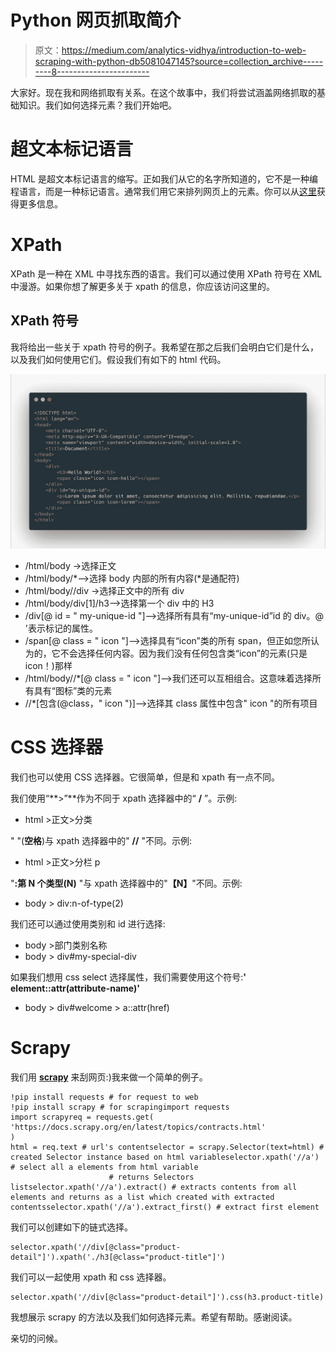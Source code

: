 # Python 网页抓取简介

> 原文：<https://medium.com/analytics-vidhya/introduction-to-web-scraping-with-python-db5081047145?source=collection_archive---------8----------------------->

大家好。现在我和网络抓取有关系。在这个故事中，我们将尝试涵盖网络抓取的基础知识。我们如何选择元素？我们开始吧。

# 超文本标记语言

HTML 是超文本标记语言的缩写。正如我们从它的名字所知道的，它不是一种编程语言，而是一种标记语言。通常我们用它来排列网页上的元素。你可以从[这里](https://www.w3schools.com/)获得更多信息。

# XPath

XPath 是一种在 XML 中寻找东西的语言。我们可以通过使用 XPath 符号在 XML 中漫游。如果你想了解更多关于 xpath 的信息，你应该访问这里的。

## XPath 符号

我将给出一些关于 xpath 符号的例子。我希望在那之后我们会明白它们是什么，以及我们如何使用它们。假设我们有如下的 html 代码。

![](img/172f90a95008a428a5bd35c1ba5e61d2.png)

*   /html/body ->选择正文
*   /html/body/*-->选择 body 内部的所有内容(*是通配符)
*   /html/body//div ->选择正文中的所有 div
*   /html/body/div[1]/h3-->选择第一个 div 中的 H3
*   /div[@ id = " my-unique-id "]-->选择所有具有“my-unique-id”id 的 div。@ '表示标记的属性。
*   /span[@ class = " icon "]-->选择具有“icon”类的所有 span，但正如您所认为的，它不会选择任何内容。因为我们没有任何包含类“icon”的元素(只是 icon！)那样
*   /html/body//*[@ class = " icon "]-->我们还可以互相组合。这意味着选择所有具有“图标”类的元素
*   //*[包含(@class，" icon ")]-->选择其 class 属性中包含" icon "的所有项目

# CSS 选择器

我们也可以使用 CSS 选择器。它很简单，但是和 xpath 有一点不同。

我们使用“**>”**作为不同于 xpath 选择器中的“ **/** ”。示例:

*   html >正文>分类

" "(**空格**)与 xpath 选择器中的" **//** "不同。示例:

*   html >正文>分栏 p

"**:第 N 个类型(N)** "与 xpath 选择器中的"**【N】**"不同。示例:

*   body > div:n-of-type(2)

我们还可以通过使用类别和 id 进行选择:

*   body >部门类别名称
*   body > div#my-special-div

如果我们想用 css select 选择属性，我们需要使用这个符号:**' element::attr(attribute-name)'**

*   body > div#welcome > a::attr(href)

# Scrapy

我们用 [**scrapy**](https://scrapy.org/) 来刮网页:)我来做一个简单的例子。

```
!pip install requests # for request to web
!pip install scrapy # for scrapingimport requests
import scrapyreq = requests.get(
'https://docs.scrapy.org/en/latest/topics/contracts.html'
)
html = req.text # url's contentselector = scrapy.Selector(text=html) # created Selector instance based on html variableselector.xpath('//a') # select all a elements from html variable
                      # returns Selectors listselector.xpath('//a').extract() # extracts contents from all elements and returns as a list which created with extracted contentsselector.xpath('//a').extract_first() # extract first element
```

我们可以创建如下的链式选择。

```
selector.xpath('//div[@class="product-detail"]').xpath('./h3[@class="product-title"]')
```

我们可以一起使用 xpath 和 css 选择器。

```
selector.xpath('//div[@class="product-detail"]').css(h3.product-title)
```

我想展示 scrapy 的方法以及我们如何选择元素。希望有帮助。感谢阅读。

亲切的问候。